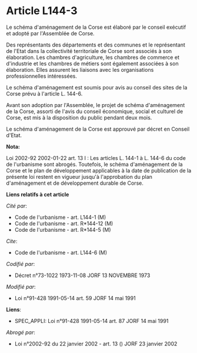 # Article L144-3

Le schéma d'aménagement de la Corse est élaboré par le conseil exécutif et adopté par l'Assemblée de Corse.

Des représentants des départements et des communes et le représentant de l'Etat dans la collectivité territoriale de Corse
sont associés à son élaboration. Les chambres d'agriculture, les chambres de commerce et d'industrie et les chambres de
métiers sont également associées à son élaboration. Elles assurent les liaisons avec les organisations professionnelles
intéressées.

Le schéma d'aménagement est soumis pour avis au conseil des sites de la Corse prévu à l'article L. 144-6.

Avant son adoption par l'Assemblée, le projet de schéma d'aménagement de la Corse, assorti de l'avis du conseil économique,
social et culturel de Corse, est mis à la disposition du public pendant deux mois.

Le schéma d'aménagement de la Corse est approuvé par décret en Conseil d'Etat.

**Nota:**

Loi 2002-92 2002-01-22 art. 13 I : Les articles L. 144-1 à L. 144-6 du code de l'urbanisme sont abrogés. Toutefois, le schéma
d'aménagement de la Corse et le plan de développement applicables à la date de publication de la présente loi restent en
vigueur jusqu'à l'approbation du plan d'aménagement et de développement durable de Corse.

**Liens relatifs à cet article**

_Cité par_:

  - Code de l'urbanisme - art. L144-1 (M)
  - Code de l'urbanisme - art. R*144-12 (M)
  - Code de l'urbanisme - art. R*144-5 (M)

_Cite_:

  - Code de l'urbanisme - art. L144-6 (M)

_Codifié par_:

  - Décret n°73-1022 1973-11-08 JORF 13 NOVEMBRE 1973

_Modifié par_:

  - Loi n°91-428 1991-05-14 art. 59 JORF 14 mai 1991

**Liens**:

  - SPEC_APPLI: Loi n°91-428 1991-05-14 art. 87 JORF 14 mai 1991

_Abrogé par_:

  - Loi n°2002-92 du 22 janvier 2002 - art. 13 () JORF 23 janvier 2002
